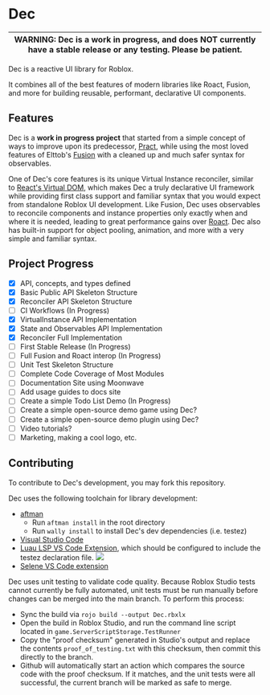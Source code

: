 # Dec
| WARNING: Dec is a work in progress, and does NOT currently have a stable release or any testing. Please be patient. |
| --- |

Dec is a reactive UI library for Roblox.

It combines all of the best features of modern libraries like Roact, Fusion, and more for building reusable, performant, declarative UI components.

## Features

Dec is a **work in progress project** that started from a simple concept of ways to improve upon its predecessor, [Pract](https://github.com/AmberGraceRBLX/Pract), while using the most loved features of Elttob's [Fusion](https://elttob.uk/Fusion) with a cleaned up and much safer syntax for observables.

One of Dec's core features is its unique Virtual Instance reconciler, similar to [React's Virtual DOM](https://react.dev), which makes Dec a truly declarative UI framework while providing first class support and familiar syntax that you would expect from standalone Roblox UI development. Like Fusion, Dec uses observables to reconcile components and instance properties only exactly when and where it is needed, leading to great performance gains over [Roact](https://roblox.github.io/roact). Dec also has built-in support for object pooling, animation, and more with a very simple and familiar syntax.


## Project Progress
- [X] API, concepts, and types defined
- [X] Basic Public API Skeleton Structure
- [X] Reconciler API Skeleton Structure
- [ ] CI Workflows (In Progress)
- [X] VirtualInstance API Implementation
- [X] State and Observables API Implementation
- [X] Reconciler Full Implementation
- [ ] First Stable Release (In Progress)
- [ ] Full Fusion and Roact interop (In Progress)
- [ ] Unit Test Skeleton Structure
- [ ] Complete Code Coverage of Most Modules
- [ ] Documentation Site using Moonwave
- [ ] Add usage guides to docs site
- [ ] Create a simple Todo List Demo (In Progress)
- [ ] Create a simple open-source demo game using Dec?
- [ ] Create a simple open-source demo plugin using Dec?
- [ ] Video tutorials?
- [ ] Marketing, making a cool logo, etc.

## Contributing

To contribute to Dec's development, you may fork this repository.

Dec uses the following toolchain for library development:
- [aftman](https://github.com/LPGhatguy/aftman)
    - Run `aftman install` in the root directory
    - Run `wally install` to install Dec's dev dependencies (i.e. testez)
- [Visual Studio Code](https://code.visualstudio.com/)
- [Luau LSP VS Code Extension](https://marketplace.visualstudio.com/items?itemName=JohnnyMorganz.luau-lsp), which should be configured to include the testez declaration file.
![](https://i.imgur.com/x9LjJDy.png)
- [Selene VS Code extension](https://marketplace.visualstudio.com/items?itemName=Kampfkarren.selene-vscode)

Dec uses unit testing to validate code quality. Because Roblox Studio tests
cannot currently be fully automated, unit tests must be run manually before
changes can be merged into the main branch. To perform this process:
- Sync the build via `rojo build --output Dec.rbxlx`
- Open the build in Roblox Studio, and run the command line script located in `game.ServerScriptStorage.TestRunner`
- Copy the "proof checksum" generated in Studio's output and replace the contents `proof_of_testing.txt` with this checksum, then commit this directly to the branch.
- Github will automatically start an action which compares the source code with the proof checksum. If it matches, and the unit tests were all successful, the current branch will be marked as safe to merge.